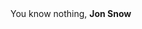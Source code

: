 <html>
<head>
<title> Martina Nicola </title>
<link href="http://getbootstrap.com/dist/css/bootstrap.min.css" rel="stylesheet">
</head>
<body>
You know nothing, <b>Jon Snow</b>
</body>
</html>
